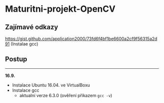 # Maturitni-projekt-OpenCV

## Zajímavé odkazy 
https://gist.github.com/application2000/73fd6f4bf1be6600a2cf9f56315a2d91 (Instalae gcc)

## Postup
---
**16.9.**
* Instalace Ubuntu 16.04. ve VirtualBoxu
* Instalace gcc
  - aktualní verze 6.3.0 (ověření příkazem `gcc -v`)
